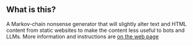 What is this?
-------------
 A Markov-chain nonsense generator that will slightly alter text and HTML content from
static websites to make the content less useful to bots and LLMs.  More information and instructions
are [on the web page](https://marcusb.org/hacks/quixotic.html)
